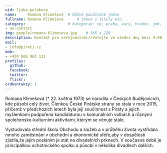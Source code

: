 ```yaml
---
uid: ljuba.polakova
name:     Romana Klimešová 	# běžně používáné jméno
fullname: Romana Klimešová  	# jméno s tituly etc.
category:                 	# kategorie: rp, praha, vary, hradec, jmk, senat
- ao-contact
img: people/romana-klimesova.jpg    # 165 x 220
description: Kontakt pro veřejnost<br/>Volejte ve všední dny mezi 9:00 až 17:00   	# kratký popis, max 160 znaků
mail:
- info@pirati.cz
mob:
- +420 608 963 111
profiles:
  github:    
  facebook:
  twitter: 	
  flickr:
ordkontakty: 1
---
```


Romana Klimešová (* 22. května 1973) se narodila v Českých Budějovicích, kde působí celý život. Členkou České Pirátské strany se stala v roce 2015, přičemž v předchozích letech byla její součinnost s Piráty a jejich myšlenkami podpořena kandidaturou v komunálních volbách a různými společensko-kulturními aktivitami, kterým se věnuje stále. 

Vystudovala střední školu Obchodu a služeb a v průběhu života vystřídala mnoho zaměstnání v obchodní a ekonomické sféře,aby v dospělosti zjistila,že jejím posláním je stát na divadelních prknech. V současné době je principálkou ochotnického spolku a působí v několika divadlech dalších. 

